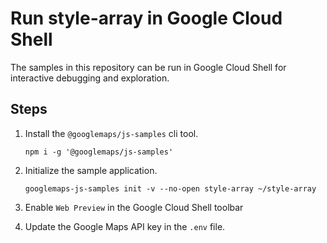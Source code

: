 # Run style-array in Google Cloud Shell

The samples in this repository can be run in Google Cloud Shell for interactive debugging and exploration.

## Steps

1. Install the `@googlemaps/js-samples` cli tool.

    ```
    npm i -g '@googlemaps/js-samples'
    ```
1. Initialize the sample application. 
    ```
    googlemaps-js-samples init -v --no-open style-array ~/style-array
    ```
1. Enable `Web Preview` in the Google Cloud Shell toolbar
1. Update the Google Maps API key in the `.env` file.
